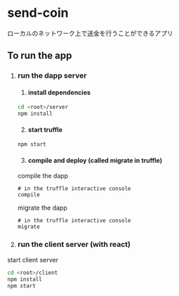 # send-coin
ローカルのネットワーク上で送金を行うことができるアプリ

## To run the app
1. ### run the dapp server
    1. #### install dependencies
    ```bash
    cd <root>/server
    npm install
    ```
    2. #### start truffle
    ```bash
    npm start
    ```
    3. #### compile and deploy (called migrate in truffle)
    compile the dapp
    ```
    # in the truffle interactive console
    compile
    ```
    migrate the dapp
    ```
    # in the truffle interactive console
    migrate
    ```
2. ### run the client server (with react)
start client server
```bash
cd <root>/client
npm install
npm start
```
